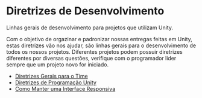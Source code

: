 <h1>Diretrizes de Desenvolvimento</h1>

Linhas gerais de desenvolvimento para projetos que utilizam Unity.

Com o objetivo de orgazinar e padronizar nossas entregas feitas em Unity, estas diretrizes vão nos ajudar, são linhas gerais para o desenvolvimento de todos os nossos projetos. Diferentes projetos podem possuir diretrizes diferentes por diversas questões, verifique com o programador lider sempre que um projeto novo for iniciado.

- [Diretrizes Gerais para o Time](Diretrizes-Gerais-para-o-Time.md)
- [Diretrizes de Programação Unity](Diretrizes-de-Programação-Unity.md)
- [Como Manter uma Interface Responsiva](Interface-Responsiva.md)
